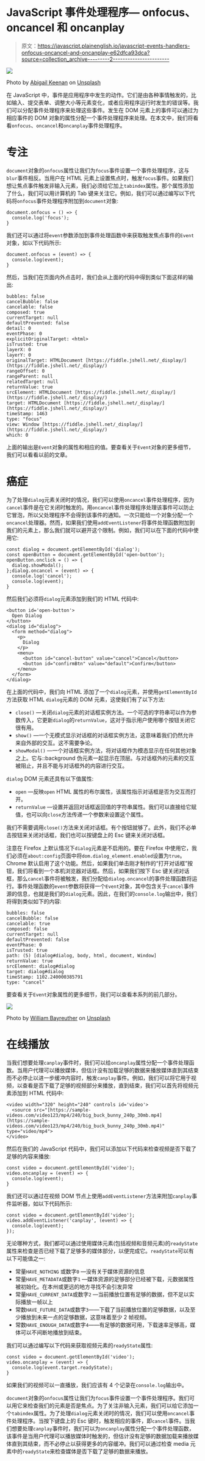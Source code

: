 # JavaScript 事件处理程序— onfocus、oncancel 和 oncanplay

> 原文：<https://javascript.plainenglish.io/javascript-events-handlers-onfocus-oncancel-and-oncanplay-e62dfca93dca?source=collection_archive---------2----------------------->

![](img/b8b112e5fee38596a1fe45fcfb7135d6.png)

Photo by [Abigail Keenan](https://unsplash.com/@akeenster?utm_source=medium&utm_medium=referral) on [Unsplash](https://unsplash.com?utm_source=medium&utm_medium=referral)

在 JavaScript 中，事件是应用程序中发生的动作。它们是由各种事情触发的，比如输入、提交表单、调整大小等元素变化，或者应用程序运行时发生的错误等。我们可以分配事件处理程序来处理这些事件。发生在 DOM 元素上的事件可以通过为相应事件的 DOM 对象的属性分配一个事件处理程序来处理。在本文中，我们将看看`onfocus`、`oncancel`和`oncanplay`事件处理程序。

# 专注

`document`对象的`onfocus`属性让我们为`focus`事件设置一个事件处理程序，这与`blur`事件相反。当用户在 HTML 元素上设置焦点时，触发`focus`事件。如果我们想让焦点事件触发非输入元素，我们必须给它加上`tabindex`属性。那个属性添加了什么，我们可以用计算机的 Tab 键来关注它。例如，我们可以通过编写以下代码将`onfocus`事件处理程序附加到`document`对象:

```
document.onfocus = () => {
  console.log('focus');
}
```

我们还可以通过将`event`参数添加到事件处理函数中来获取触发焦点事件的`Event`对象，如以下代码所示:

```
document.onfocus = (event) => {
  console.log(event);
}
```

然后，当我们在页面内外点击时，我们会从上面的代码中得到类似下面这样的输出:

```
bubbles: false
​cancelBubble: false
​cancelable: false
​composed: true
​currentTarget: null
​defaultPrevented: false
​detail: 0
​eventPhase: 0
​explicitOriginalTarget: <html>
​isTrusted: true
​layerX: 0
​layerY: 0
​originalTarget: HTMLDocument [https://fiddle.jshell.net/_display/](https://fiddle.jshell.net/_display/)
​rangeOffset: 0
​rangeParent: null
​relatedTarget: null
​returnValue: true
​srcElement: HTMLDocument [https://fiddle.jshell.net/_display/](https://fiddle.jshell.net/_display/)
​target: HTMLDocument [https://fiddle.jshell.net/_display/](https://fiddle.jshell.net/_display/)
​timeStamp: 1463
​type: "focus"
​view: Window [https://fiddle.jshell.net/_display/](https://fiddle.jshell.net/_display/)
​which: 0
```

上面的输出是`Event`对象的属性和相应的值。要查看关于`Event`对象的更多细节，我们可以看看以前的文章。

# 癌症

为了处理`dialog`元素关闭时的情况，我们可以使用`oncancel`事件处理程序，因为`cancel`事件是在它关闭时触发的。用`oncancel`事件处理程序处理该事件可以防止它冒泡，所以父处理程序不会得到该事件的通知。一次只能给一个对象分配一个`oncancel`处理器。然而，如果我们使用`addEventListener`将事件处理函数附加到我们的元素上，那么我们就可以避开这个限制。例如，我们可以在下面的代码中使用它:

```
const dialog = document.getElementById('dialog');
const openButton = document.getElementById('open-button');
openButton.onclick = () => {
  dialog.showModal();
};dialog.oncancel = (event) => {
  console.log('cancel');
  console.log(event);
}
```

然后我们必须将`dialog`元素添加到我们的 HTML 代码中:

```
<button id='open-button'>
  Open Dialog
</button>
<dialog id="dialog">
  <form method="dialog">
    <p>
      Dialog
    </p>
    <menu>
      <button id="cancel-button" value="cancel">Cancel</button>
      <button id="confirmBtn" value="default">Confirm</button>
    </menu>
  </form>
</dialog>
```

在上面的代码中，我们向 HTML 添加了一个`dialog`元素，并使用`getElementById`方法获取 HTML `dialog`元素的 DOM 元素，这使我们有了以下方法:

*   `close()` —关闭`dialog`元素的对话框实例方法。一个可选的字符串可以作为参数传入，它更新`dialog`的`returnValue`，这对于指示用户使用哪个按钮关闭它很有用。
*   `show()` —一个无模式显示对话框的对话框实例方法，这意味着我们仍然允许来自外部的交互。这不需要争论。
*   `showModal()` —一个对话框实例方法，将对话框作为模态显示在任何其他对象之上。它与::background 伪元素一起显示在顶层。与对话框外的元素的交互被阻止，并且不能与对话框外的内容进行交互。

`dialog` DOM 元素还具有以下值属性:

*   `open` —反映`open` HTML 属性的布尔属性，该属性指示对话框是否为交互而打开。
*   `returnValue` —设置并返回对话框返回值的字符串属性。我们可以直接给它赋值，也可以向`close`方法传递一个参数来设置这个属性。

我们不需要调用`close()`方法来关闭对话框。有个按钮就够了。此外，我们不必单击按钮来关闭对话框，我们也可以按键盘上的 Esc 键来关闭对话框。

注意在 Firefox 上默认情况下`dialog`元素是不启用的。要在 Firefox 中使用它，我们必须在`about:config`页面中将`dom.dialog_element.enabled`设置为`true`。Chrome 默认启用了这个功能。然后，如果我们单击刚才制作的“打开对话框”按钮，我们将看到一个本机浏览器对话框。然后，如果我们按下 Esc 键关闭对话框，那么`cancel`事件将被触发，我们分配给`dialog.oncancel`的事件处理函数将运行。事件处理函数的`event`参数将获得一个`Event`对象，其中包含关于`cancel`事件源的信息，也就是我们的`dialog`元素。因此，在我们的`console.log`输出中，我们将得到类似如下的内容:

```
bubbles: false
cancelBubble: false
cancelable: true
composed: false
currentTarget: null
defaultPrevented: false
eventPhase: 0
isTrusted: true
path: (5) [dialog#dialog, body, html, document, Window]
returnValue: true
srcElement: dialog#dialog
target: dialog#dialog
timeStamp: 1102.240000385791
type: "cancel"
```

要查看关于`Event`对象属性的更多细节，我们可以查看本系列的前几部分。

![](img/c2cb15cc5d4d56e331557b1293f53b6a.png)

Photo by [William Bayreuther](https://unsplash.com/@wbayreuther?utm_source=medium&utm_medium=referral) on [Unsplash](https://unsplash.com?utm_source=medium&utm_medium=referral)

# 在线播放

当我们想要处理`canplay`事件时，我们可以给`oncanplay`属性分配一个事件处理函数。当用户代理可以播放媒体，但估计没有加载足够的数据来播放媒体直到其结束而不必停止以进一步缓冲内容时，触发`canplay`事件。例如，我们可以将它用于视频，以查看是否下载了足够的视频部分来播放，直到结束，我们可以首先将视频元素添加到 HTML 代码中:

```
<video width="320" height="240" controls id='video'>
  <source src="[https://sample-videos.com/video123/mp4/240/big_buck_bunny_240p_30mb.mp4](https://sample-videos.com/video123/mp4/240/big_buck_bunny_240p_30mb.mp4)" type="video/mp4">
</video>
```

然后在我们的 JavaScript 代码中，我们可以添加以下代码来检查视频是否下载了足够的内容来播放:

```
const video = document.getElementById('video');
video.oncanplay = (event) => {
  console.log(event);
}
```

我们还可以通过在视频 DOM 节点上使用`addEventListener`方法来附加`canplay`事件监听器，如以下代码所示:

```
const video = document.getElementById('video');
video.addEventListener('canplay', (event) => {
  console.log(event);
});
```

无论哪种方式，我们都可以通过使用媒体元素(包括视频和音频元素)的`readyState`属性来检查是否已经下载了足够多的媒体部分，以便完成它。`readyState`可以有以下可能值之一:

*   常量`HAVE_NOTHING` 或数字`0` —没有关于媒体资源的信息
*   常量`HAVE_METADATA`或数字`1` —媒体资源的足够部分已经被下载，元数据属性被初始化。在本州或更远的地方寻找不会引发异常
*   常量`HAVE_CURRENT_DATA`或数字`2` —当前播放位置有足够的数据，但不足以实际播放一帧以上
*   常数`HAVE_FUTURE_DATA`或数字`3`——下载了当前播放位置的足够数据，以及至少播放到未来一点的足够数据，这意味着至少 2 帧视频。
*   常数`HAVE_ENOUGH_DATA`或数字`4`——有足够的数据可用，下载速率足够高，媒体可以不间断地播放到结束。

我们可以通过编写以下代码来获取视频元素的`readyState`属性:

```
const video = document.getElementById('video');
video.oncanplay = (event) => {
  console.log(event.target.readyState);
}
```

如果我们的视频可以一直播放，我们应该有 4 个记录在`console.log`输出中。

`document`对象的`onfocus`属性让我们为`focus`事件设置一个事件处理程序。我们可以用它来检查我们的元素是否是焦点。为了关注非输入元素，我们可以给它添加一个`tabindex`属性。为了处理`dialog`元素关闭时的情况，我们可以使用`oncancel`事件处理程序。当按下键盘上的 Esc 键时，触发相应的事件，即`cancel`事件。当我们想要处理`canplay`事件时，我们可以为`oncanplay`属性分配一个事件处理函数，该事件是当用户代理可以播放媒体时触发的，但估计没有足够的数据加载来播放媒体直到其结束，而不必停止以获得更多的内容缓冲。我们可以通过检查 media 元素中的`readyState`来检查媒体是否下载了足够的数据来播放。